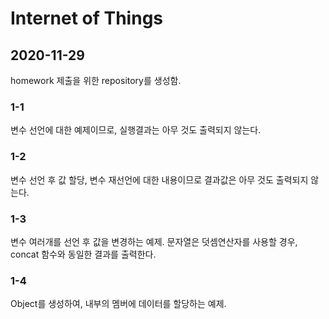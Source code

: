 # Internet of Things

## 2020-11-29
homework 제출을 위한 repository를 생성함.

### 1-1
변수 선언에 대한 예제이므로, 실행결과는 아무 것도 출력되지 않는다.

### 1-2
변수 선언 후 값 할당, 변수 재선언에 대한 내용이므로 결과값은 아무 것도 출력되지 않는다.

### 1-3
변수 여러개를 선언 후 값을 변경하는 예제. 문자열은 덧셈연산자를 사용할 경우, concat 함수와 동일한 결과를 출력한다.

### 1-4
Object를 생성하여, 내부의 멤버에 데이터를 할당하는 예제.